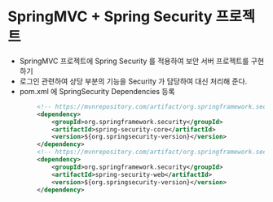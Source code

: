 # SpringMVC + Spring Security 프로젝트
- SpringMVC 프로젝트에 Spring Security 를 적용하여 보안 서버 프로젝트를 구현하기
- 로그인 관련하여 상당 부분의 기능을 Security 가 담당하여 대신 처리해 준다.
- pom.xml 에 SpringSecurity Dependencies 등록
```xml
		<!-- https://mvnrepository.com/artifact/org.springframework.security/spring-security-core -->
		<dependency>
			<groupId>org.springframework.security</groupId>
			<artifactId>spring-security-core</artifactId>
			<version>${org.springsecurity-version}</version>
		</dependency>
		<!-- https://mvnrepository.com/artifact/org.springframework.security/spring-security-web -->
		<dependency>
			<groupId>org.springframework.security</groupId>
			<artifactId>spring-security-web</artifactId>
			<version>${org.springsecurity-version}</version>
		</dependency>
```

